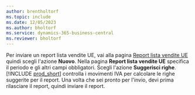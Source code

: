 ```yaml
---
author: brentholtorf
ms.topic: include
ms.date: 12/05/2023
ms.author: bholtorf
ms.service: dynamics-365-business-central
ms.reviewer: bholtorf
---
```


Per inviare un report lista vendite UE, vai alla pagina [Report lista vendite UE](https://businesscentral.dynamics.com?page=321) quindi scegli l'azione **Nuovo**. Nella pagina **Report lista vendite UE** specifica il periodo e gli altri campi obbligatori. Scegli l'azione **Suggerisci righe**. [!INCLUDE [prod_short](../includes/prod_short.md)] controlla i movimenti IVA per calcolare le righe suggerite per il report. Una volta che sei pronto per l'invio, devi prima rilasciare il report, quindi inviare il report.
